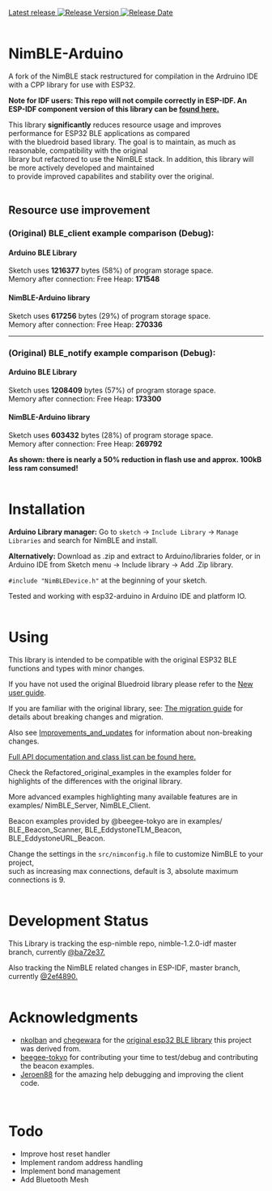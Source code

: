 [Latest release ![Release Version](https://img.shields.io/github/release/h2zero/NimBLE-Arduino.svg?style=plastic)
![Release Date](https://img.shields.io/github/release-date/h2zero/NimBLE-Arduino.svg?style=plastic)](https://github.com/h2zero/NimBLE-Arduino/releases/latest/)  
<br/>

# NimBLE-Arduino
A fork of the NimBLE stack restructured for compilation in the Ardruino IDE with a CPP library for use with ESP32.  

**Note for IDF users: This repo will not compile correctly in ESP-IDF. An ESP-IDF component version of this library can be [found here.](https://github.com/h2zero/esp-nimble-cpp)**

This library **significantly** reduces resource usage and improves performance for ESP32 BLE applications as compared    
with the bluedroid based library. The goal is to maintain, as much as reasonable, compatibility with the original   
library but refactored to use the NimBLE stack. In addition, this library will be more actively developed and maintained   
to provide improved capabilites and stability over the original.  
<br/>

## Resource use improvement

### (Original) BLE_client example comparison (Debug):
#### Arduino BLE Library   
Sketch uses **1216377** bytes (58%) of program storage space.   
Memory after connection: Free Heap: **171548**  

#### NimBLE-Arduino library
Sketch uses **617256** bytes (29%) of program storage space.   
Memory after connection: Free Heap: **270336**   
***
### (Original) BLE_notify example comparison (Debug):   
#### Arduino BLE Library
Sketch uses **1208409** bytes (57%) of program storage space.   
Memory after connection: Free Heap: **173300**   

#### NimBLE-Arduino library   
Sketch uses **603432** bytes (28%) of program storage space.   
Memory after connection: Free Heap: **269792**  

**As shown: there is nearly a 50% reduction in flash use and approx. 100kB less ram consumed!**  
<br/>

# Installation
**Arduino Library manager:** Go to `sketch` -> `Include Library` -> `Manage Libraries` and search for NimBLE and install.  

**Alternatively:** Download as .zip and extract to Arduino/libraries folder, or in Arduino IDE from Sketch menu -> Include library -> Add .Zip library.

`#include "NimBLEDevice.h"` at the beginning of your sketch.

Tested and working with esp32-arduino in Arduino IDE and platform IO.  
<br/>

# Using
This library is intended to be compatible with the original ESP32 BLE functions and types with minor changes.  

If you have not used the original Bluedroid library please refer to the [New user guide](docs/New_user_guide.md).  

If you are familiar with the original library, see: [The migration guide](docs/Migration_guide.md) for details about breaking changes and migration.  

Also see [Improvements_and_updates](docs/Improvements_and_updates.md) for information about non-breaking changes.

[Full API documentation and class list can be found here.](https://h2zero.github.io/esp-nimble-cpp/)  

Check the Refactored_original_examples in the examples folder for highlights of the differences with the original library.

More advanced examples highlighting many available features are in examples/ NimBLE_Server, NimBLE_Client.

Beacon examples provided by @beegee-tokyo are in examples/ BLE_Beacon_Scanner, BLE_EddystoneTLM_Beacon, BLE_EddystoneURL_Beacon.   

Change the settings in the `src/nimconfig.h` file to customize NimBLE to your project,  
such as increasing max connections, default is 3, absolute maximum connections is 9.  
<br/>

# Development Status
This Library is tracking the esp-nimble repo, nimble-1.2.0-idf master branch, currently [@ba72e37.](https://github.com/espressif/esp-nimble)  

Also tracking the NimBLE related changes in ESP-IDF, master branch, currently [@2ef4890.](https://github.com/espressif/esp-idf/tree/master/components/bt/host/nimble)  
<br/>

# Acknowledgments
* [nkolban](https://github.com/nkolban) and [chegewara](https://github.com/chegewara) for the [original esp32 BLE library](https://github.com/nkolban/esp32-snippets/tree/master/cpp_utils) this project was derived from.
* [beegee-tokyo](https://github.com/beegee-tokyo) for contributing your time to test/debug and contributing the beacon examples.
* [Jeroen88](https://github.com/Jeroen88) for the amazing help debugging and improving the client code.  
<br/>  

# Todo
- Improve host reset handler
- Implement random address handling
- Implement bond management
- Add Bluetooth Mesh
<br/>  
